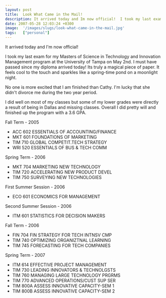 ```yaml
---
layout: post
title:  Look What Came in the Mail!
description: It arrived today and Im now official!  I took my last exam for my Masters of Science in Technology and Innovation Management program at the University of Tampa on May 2nd. I must have passed since my diploma arrived today! Its truly a magical piece of paper. It feels cool to the touch and sparkles like a spring-time pond on a moonlight night. No one is more excited that I am finished than Cathy. Im lucky that she didnt divorce me during the two year period. I did well on most of my classes but s
date: 2007-05-28 12:03:24 +0300
image:  '/images/slugs/look-what-came-in-the-mail.jpg'
tags:   ["personal"]
---
```

<p>It arrived today and I'm now official!</p>
<p>I took my last exam for my Masters of Science in Technology and Innovation Management program at the University of Tampa on May 2nd. I must have passed since my diploma arrived today! Its truly a magical piece of paper. It feels cool to the touch and sparkles like a spring-time pond on a moonlight night.</p>
<p>No one is more excited that I am finished than Cathy. I'm lucky that she didn't divorce me during the two year period.</p>
<p>I did well on most of my classes but some of my lower grades were directly a result of being in Dallas and missing classes. Overall I did pretty will and finished up the program with a 3.6 GPA.</p>
<p>Fall Term - 2005</p>
<ul>
	<li>ACC 602 ESSENTIALS OF ACCOUNTING/FINANCE</li>
	<li>MKT 601 FOUNDATIONS OF MARKETING</li>
	<li>TIM 710 GLOBAL COMPETIT.TECH STRATEGY</li>
	<li>WRI 520 ESSENTIALS OF BUS & TECH COMM</li>
</ul>
Spring Term - 2006
<ul>
	<li>MKT 704 MARKETING NEW TECHNOLOGY</li>
	<li>TIM 720 ACCELERATING NEW PRODUCT DEVEL</li>
	<li>TIM 750 SURVEYING NEW TECHNOLOGIES</li>
</ul>
First Summer Session - 2006
<ul>
	<li>ECO 601 ECONOMICS FOR MANAGEMENT</li>
</ul>
Second Summer Session - 2006
<ul>
	<li>ITM 601 STATISTICS FOR DECISION MAKERS</li>
</ul>
Fall Term - 2006
<ul>
	<li>FIN 704 FIN STRATEGY FOR TECH INTNSV CMP</li>
	<li>TIM 740 OPTIMIZING ORGANIZTNAL LEARNING</li>
	<li>TIM 745 FORECASTING FOR TECH COMPANIES</li>
</ul>
Spring Term - 2007
<ul>
	<li>ITM 614 EFFECTIVE PROJECT MANAGEMENT</li>
	<li>TIM 730 LEADING INNOVATORS & TECHNOLGSTS</li>
	<li>TIM 760 MANAGING LARGE TECHNOLOGY PRGRMS</li>
	<li>TIM 770 ADVANCED OPERATIONS/CUST SUP SER</li>
	<li>TIM 800A ASSESS INNOVATIVE CAPACITY-SEM 1</li>
	<li>TIM 800B ASSESS INNOVATIVE CAPACITY-SEM 2</li>
</ul>
